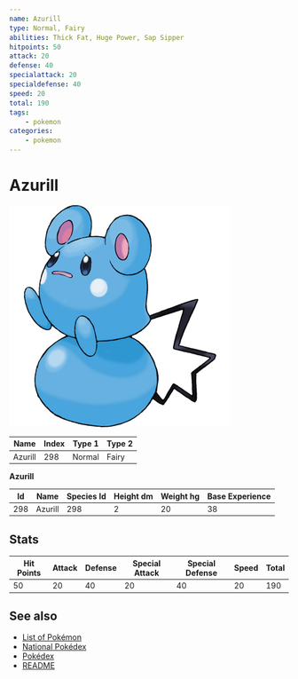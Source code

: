 ```yaml
---
name: Azurill
type: Normal, Fairy
abilities: Thick Fat, Huge Power, Sap Sipper
hitpoints: 50
attack: 20
defense: 40
specialattack: 20
specialdefense: 40
speed: 20
total: 190
tags:
    - pokemon
categories:
    - pokemon
---
```


# Azurill


![Azurill](images/298.png)

| **Name** | **Index** | **Type 1** | **Type 2** |
|----|----|----|----|
| Azurill | 298 | Normal | Fairy  |

**Azurill** 




| **Id** | **Name** | **Species Id** | **Height dm** | **Weight hg** | **Base Experience** |
|--------|----------|----------------|------------|------------|---------------------|
| 298 | Azurill | 298 | 2 | 20 | 38 |



## Stats

| **Hit Points** | **Attack** | **Defense** | **Special Attack** | **Special Defense** | **Speed** | **Total** |
|----------------|------------|-------------|--------------------|---------------------|-----------|-----------|
| 50 | 20 | 40 | 20 | 40 | 20 | 190 |

## See also

- [List of Pokémon](../pokemon.md)
- [National Pokédex](../national_pokedex.md)
- [Pokédex](../pokedex.md)
- [README](../README.md)
